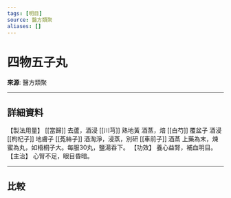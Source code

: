 ```yaml
---
tags: [明目]
source: 醫方類聚
aliases: []
---
```


# 四物五子丸

**來源**: 醫方類聚  

---

## 詳細資料
【製法用量】 [[當歸]] 去蘆，酒浸 [[川芎]] 熟地黃
酒蒸，焙 [[白芍]] 覆盆子
酒浸 [[枸杞子]] 地膚子 [[菟絲子]] 酒淘淨，浸蒸，別研 [[車前子]] 酒蒸
上藥為末，煉蜜為丸，如梧桐子大。每服30丸，鹽湯吞下。
【功效】
養心益腎，補血明目。
【主治】
心腎不足，眼目昏暗。

---

## 比較
